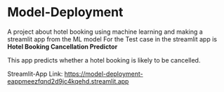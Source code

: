 # Model-Deployment
A project about hotel booking using machine learning and making a streamlit app from the ML model
For the Test case in the streamlit app is 
**Hotel Booking Cancellation Predictor**


This app predicts whether a hotel booking is likely to be cancelled.

Streamlit-App Link:
https://model-deployment-eappmeezfqnd2d9jc4kqehd.streamlit.app
